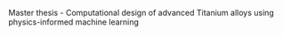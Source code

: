Master thesis - Computational design of advanced Titanium alloys using physics-informed machine learning
